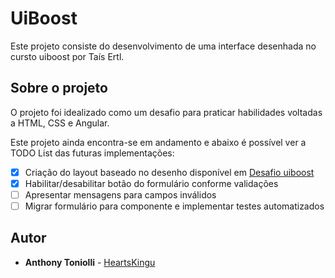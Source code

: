 # UiBoost

Este projeto consiste do desenvolvimento de uma interface desenhada no cursto uiboost por Taís Ertl.

## Sobre o projeto

O projeto foi idealizado como um desafio para praticar habilidades voltadas a HTML, CSS e Angular.

Este projeto ainda encontra-se em andamento e abaixo é possível ver a TODO List das futuras implementações:

- [x] Criação do layout baseado no desenho disponível em [Desafio uiboost](https://www.figma.com/proto/PCMOzaZcC7k5hlaoIv6Dt0/uiboost-desafio-1?node-id=1%3A10&scaling=min-zoom)
- [x] Habilitar/desabilitar botão do formulário conforme validações
- [ ] Apresentar mensagens para campos inválidos
- [ ] Migrar formulário para componente e implementar testes automatizados

## Autor

* **Anthony Toniolli** - [HeartsKingu](https://github.com/heartskingu)
